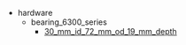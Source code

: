 * hardware
  * bearing_6300_series
    * [30_mm_id_72_mm_od_19_mm_depth](hardware/bearing_6300_series/30_mm_id_72_mm_od_19_mm_depth)
